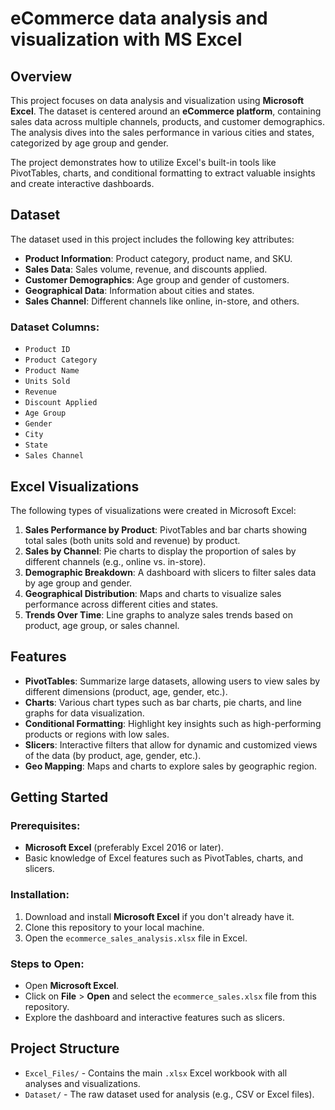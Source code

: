 # eCommerce data analysis and visualization with MS Excel

## Overview
This project focuses on data analysis and visualization using **Microsoft Excel**. The dataset is centered around an **eCommerce platform**, containing sales data across multiple channels, products, and customer demographics. The analysis dives into the sales performance in various cities and states, categorized by age group and gender.

The project demonstrates how to utilize Excel's built-in tools like PivotTables, charts, and conditional formatting to extract valuable insights and create interactive dashboards.

## Dataset
The dataset used in this project includes the following key attributes:
- **Product Information**: Product category, product name, and SKU.
- **Sales Data**: Sales volume, revenue, and discounts applied.
- **Customer Demographics**: Age group and gender of customers.
- **Geographical Data**: Information about cities and states.
- **Sales Channel**: Different channels like online, in-store, and others.

### Dataset Columns:
- `Product ID`
- `Product Category`
- `Product Name`
- `Units Sold`
- `Revenue`
- `Discount Applied`
- `Age Group`
- `Gender`
- `City`
- `State`
- `Sales Channel`

## Excel Visualizations
The following types of visualizations were created in Microsoft Excel:
1. **Sales Performance by Product**: PivotTables and bar charts showing total sales (both units sold and revenue) by product.
2. **Sales by Channel**: Pie charts to display the proportion of sales by different channels (e.g., online vs. in-store).
3. **Demographic Breakdown**: A dashboard with slicers to filter sales data by age group and gender.
4. **Geographical Distribution**: Maps and charts to visualize sales performance across different cities and states.
5. **Trends Over Time**: Line graphs to analyze sales trends based on product, age group, or sales channel.

## Features
- **PivotTables**: Summarize large datasets, allowing users to view sales by different dimensions (product, age, gender, etc.).
- **Charts**: Various chart types such as bar charts, pie charts, and line graphs for data visualization.
- **Conditional Formatting**: Highlight key insights such as high-performing products or regions with low sales.
- **Slicers**: Interactive filters that allow for dynamic and customized views of the data (by product, age, gender, etc.).
- **Geo Mapping**: Maps and charts to explore sales by geographic region.

## Getting Started

### Prerequisites:
- **Microsoft Excel** (preferably Excel 2016 or later).
- Basic knowledge of Excel features such as PivotTables, charts, and slicers.

### Installation:
1. Download and install **Microsoft Excel** if you don't already have it.
2. Clone this repository to your local machine.
3. Open the `ecommerce_sales_analysis.xlsx` file in Excel.

### Steps to Open:
- Open **Microsoft Excel**.
- Click on **File** > **Open** and select the `ecommerce_sales.xlsx` file from this repository.
- Explore the dashboard and interactive features such as slicers.

## Project Structure
- `Excel_Files/` - Contains the main `.xlsx` Excel workbook with all analyses and visualizations.
- `Dataset/` - The raw dataset used for analysis (e.g., CSV or Excel files).
